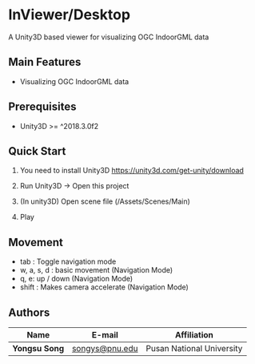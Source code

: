 # InViewer/Desktop

A Unity3D based viewer for visualizing OGC IndoorGML data

## Main Features
- Visualizing OGC IndoorGML data

## Prerequisites

- Unity3D >= ^2018.3.0f2

## Quick Start

1. You need to install Unity3D
https://unity3d.com/get-unity/download

2. Run Unity3D -> Open this project

3. (In unity3D) Open scene file (/Assets/Scenes/Main)

4. Play

## Movement
- tab : Toggle navigation mode
- w, a, s, d : basic movement (Navigation Mode)
- q, e: up / down (Navigation Mode)
- shift : Makes camera accelerate (Navigation Mode)


## Authors

Name | E-mail | Affiliation
--- | --- | ---
**Yongsu Song** | songys@pnu.edu | Pusan National University

